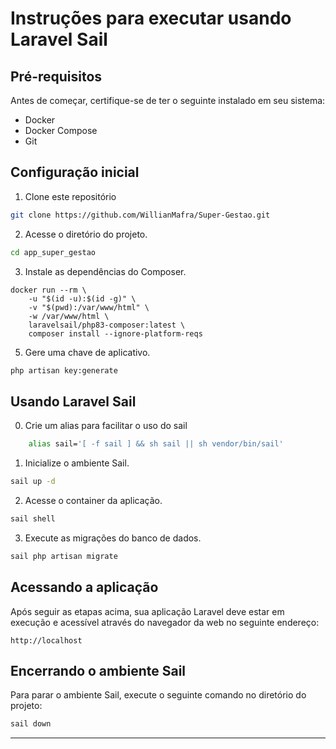 # Instruções para executar usando Laravel Sail


## Pré-requisitos

Antes de começar, certifique-se de ter o seguinte instalado em seu sistema:

- Docker
- Docker Compose
- Git

## Configuração inicial

1. Clone este repositório

```bash
git clone https://github.com/WillianMafra/Super-Gestao.git
```

2. Acesse o diretório do projeto.

``` bash
cd app_super_gestao
```

3. Instale as dependências do Composer.

```docker
docker run --rm \
    -u "$(id -u):$(id -g)" \
    -v "$(pwd):/var/www/html" \
    -w /var/www/html \
    laravelsail/php83-composer:latest \
    composer install --ignore-platform-reqs

```

5. Gere uma chave de aplicativo.

```bash
php artisan key:generate
```

## Usando Laravel Sail

0. Crie um alias para facilitar o uso do sail
```bash
    alias sail='[ -f sail ] && sh sail || sh vendor/bin/sail'
```

1. Inicialize o ambiente Sail.

```bash
sail up -d
```

2. Acesse o container da aplicação.

```bash
sail shell
```

3. Execute as migrações do banco de dados.

```bash
sail php artisan migrate
```

## Acessando a aplicação

Após seguir as etapas acima, sua aplicação Laravel deve estar em execução e acessível através do navegador da web no seguinte endereço:

```
http://localhost
```

## Encerrando o ambiente Sail

Para parar o ambiente Sail, execute o seguinte comando no diretório do projeto:

```bash
sail down
```

---
